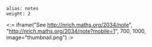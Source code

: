 ````
alias: notes
weight: 2
````

<:= iframe("See http://nrich.maths.org/2034/note", "http://nrich.maths.org/2034/note?mobile=1", 700, 1000, image="thumbnail.png") :>